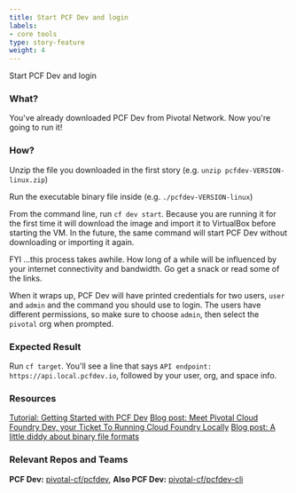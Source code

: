```yaml
---
title: Start PCF Dev and login
labels:
- core tools
type: story-feature
weight: 4
---
```


Start PCF Dev and login
### What?
You've already downloaded PCF Dev from Pivotal Network. Now you're going to run it!

### How?
Unzip the file you downloaded in the first story (e.g. `unzip pcfdev-VERSION-linux.zip`)

Run the executable binary file inside (e.g. `./pcfdev-VERSION-linux`)

From the command line, run `cf dev start`. Because you are running it for the first time it will download the image and import it to VirtualBox before starting the VM. In the future, the same command will start PCF Dev without downloading or importing it again.

FYI ...this process takes awhile. How long of a while will be influenced by your internet connectivity and bandwidth. Go get a snack or read some of the links.

When it wraps up, PCF Dev will have printed credentials for two users, `user` and `admin` and the command you should use to login. The users have different permissions, so make sure to choose `admin`, then select the `pivotal` org when prompted.

### Expected Result
Run `cf target`. You'll see a line that says `API endpoint:   https://api.local.pcfdev.io`, followed by your user, org, and space info.

### Resources
[Tutorial: Getting Started with PCF Dev](https://pivotal.io/platform/pcf-tutorials/getting-started-with-pivotal-cloud-foundry-dev/introduction)
[Blog post: Meet Pivotal Cloud Foundry Dev, your Ticket To Running Cloud Foundry Locally](https://content.pivotal.io/blog/meet-pcf-dev-your-ticket-to-running-cloud-foundry-locally)
[Blog post: A little diddy about binary file formats](https://betterexplained.com/articles/a-little-diddy-about-binary-file-formats/)

### Relevant Repos and Teams
**PCF Dev:** [pivotal-cf/pcfdev](https://github.com/pivotal-cf/pcfdev),
**Also PCF Dev:** [pivotal-cf/pcfdev-cli](https://github.com/pivotal-cf/pcfdev-cli)
